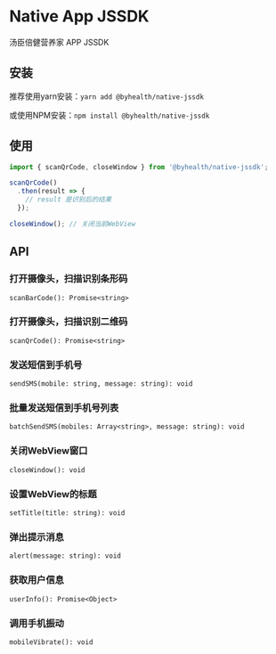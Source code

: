 # Native App JSSDK

汤臣倍健营养家 APP JSSDK

## 安装

推荐使用yarn安装：`yarn add @byhealth/native-jssdk`

或使用NPM安装：`npm install @byhealth/native-jssdk`

## 使用

```javascript
import { scanQrCode, closeWindow } from '@byhealth/native-jssdk';

scanQrCode()
  .then(result => {
    // result 是识别后的结果
  });

closeWindow(); // 关闭当前WebView
```

## API

### 打开摄像头，扫描识别条形码

`scanBarCode(): Promise<string>`

### 打开摄像头，扫描识别二维码

`scanQrCode(): Promise<string>`

### 发送短信到手机号

`sendSMS(mobile: string, message: string): void`

### 批量发送短信到手机号列表

`batchSendSMS(mobiles: Array<string>, message: string): void`

### 关闭WebView窗口

`closeWindow(): void`

### 设置WebView的标题

`setTitle(title: string): void`

### 弹出提示消息

`alert(message: string): void`

### 获取用户信息

`userInfo(): Promise<Object>`

### 调用手机振动

`mobileVibrate(): void`
